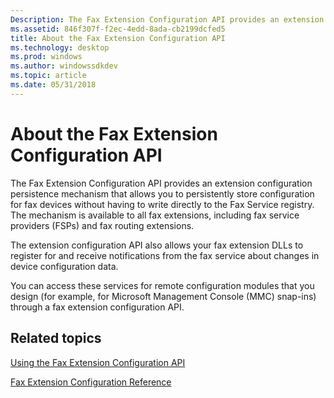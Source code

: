 ```yaml
---
Description: The Fax Extension Configuration API provides an extension configuration persistence mechanism that allows you to persistently store configuration for fax devices without having to write directly to the Fax Service registry.
ms.assetid: 846f307f-f2ec-4edd-8ada-cb2199dcfed5
title: About the Fax Extension Configuration API
ms.technology: desktop
ms.prod: windows
ms.author: windowssdkdev
ms.topic: article
ms.date: 05/31/2018
---
```


# About the Fax Extension Configuration API

The Fax Extension Configuration API provides an extension configuration persistence mechanism that allows you to persistently store configuration for fax devices without having to write directly to the Fax Service registry. The mechanism is available to all fax extensions, including fax service providers (FSPs) and fax routing extensions.

The extension configuration API also allows your fax extension DLLs to register for and receive notifications from the fax service about changes in device configuration data.

You can access these services for remote configuration modules that you design (for example, for Microsoft Management Console (MMC) snap-ins) through a fax extension configuration API.

## Related topics

<dl> <dt>

[Using the Fax Extension Configuration API](-mfax-using-the-fax-extension-configuration-api.md)
</dt> <dt>

[Fax Extension Configuration Reference](-mfax-fax-extension-configuration-reference.md)
</dt> </dl>

 

 



